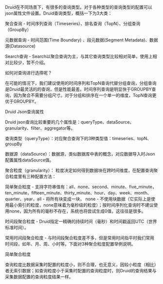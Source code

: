 Druid在不同场景下，有很多的查询类型。对于各种类型的查询类型的配置可以json属性文件设置。Druid查询类型，概括一下为3大类：



聚合查询 - 时间序列查询（Timeseries）、排名查询（TopN）、分组查询（GroupBy）

元数据查询 - 时间范围\(Time Boundary\) 、段元数据\(Segment Metadata\)、数据源\(Datasource\)

Search查询 - Search以聚合查询为主，与其它查询类型比较相对简单，使用上相对比较少，暂不介绍。

如何对查询进行选择呢？

在可能的情况下，我们建议使用的时间序列和TopN查询代替分组查询，分组查询是Druid最灵活的的查询，但是性能最差。时间序列查询是明显快于GROUPBY查询，因为聚合不需要分组尺寸。对于分组和排序在一个单一的维度，TopN查询更优于GROUPBY。

Druid Json查询属性

Druid json查询比较重要的几个属性是：queryType、dataSource、granularity、filter、aggregator等。



查询类型（queryType）：对应聚合查询下的3种类型值：timeseries、topN、groupBy

数据源（dataSource）：数据源，类似数据库中表的概念，对应数据导入时Json配置属性dataSource值。

聚合粒度（granularity）： 粒度决定如何得到数据块在跨时间维度，在配置查询聚合粒度里有三种配置方法：

简单聚合粒度 - 支持字符串值有：all、none、second、minute、five\_minute，ten\_minute，fifteen\_minute、thirty\_minute、hour、day、week、month、quarter、year，all - 将所有块变成一块， none - 不使用块数据（它实际上是使用最小索引的粒度，none意味着为毫秒级的粒度）；按时间序列化查询时不建议使用none，因为所有的毫秒不存在，系统也将尝试生成0值，这往往是很多。

时间段聚合粒度 - Druid指定一精确的持续时间（毫秒）和时间戳返回UTC（世界标准时间）。

常用时间段聚合粒度 - 与时间段聚合粒度差不多，但是常用时间指平时我们常用时间段，如年、月、周、小时等。下面对3种聚合粒度配置举例说明。

简单聚合粒度

查询粒度比数据采集时配置的粒度小，则不合理，也无意义，因较小粒度（相比）者无索引数据；如查询粒度小于采集时配置的查询粒度时，则Druid的查询结果与采集数据配置的查询粒度结果一样。



